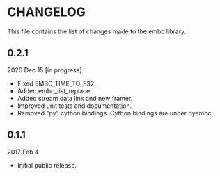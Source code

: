 
# CHANGELOG

This file contains the list of changes made to the embc library.


## 0.2.1

2020 Dec 15  [in progress]

*   Fixed EMBC_TIME_TO_F32.
*   Added embc_list_replace.
*   Added stream data link and new framer.
*   Improved unit tests and documentation.
*   Removed "py" cython bindings.  Cython bindings are under pyembc.


## 0.1.1

2017 Feb 4

*   Initial public release.
